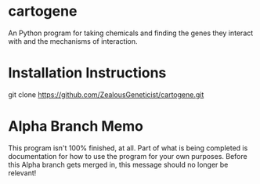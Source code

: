 # cartogene
An Python program for taking chemicals and finding the genes they interact with and the mechanisms of interaction.

# Installation Instructions
git clone https://github.com/ZealousGeneticist/cartogene.git

# Alpha Branch Memo
This program isn't 100% finished, at all. Part of what is being completed is documentation for how to use the program for your own purposes. Before this Alpha branch gets merged in, this message should no longer be relevant!